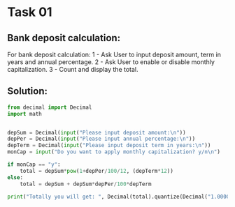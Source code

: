 
# Task 01
## Bank deposit calculation:
For bank deposit calculation:
1 - Ask User to input deposit amount, term in years and annual percentage. 
2 - Ask User to enable or disable monthly capitalization.
3 - Count and display the total. 
## Solution:

```python
from decimal import Decimal
import math


depSum = Decimal(input("Please input deposit amount:\n"))
depPer = Decimal(input("Please input annual percentage:\n"))
depTerm = Decimal(input("Please input deposit term in years:\n"))
monCap = input("Do you want to apply monthly capitalization? y/n\n")

if monCap == "y":
    total = depSum*pow(1+depPer/100/12, (depTerm*12))
else:
    total = depSum + depSum*depPer/100*depTerm

print("Totally you will get: ", Decimal(total).quantize(Decimal("1.0000")))
```